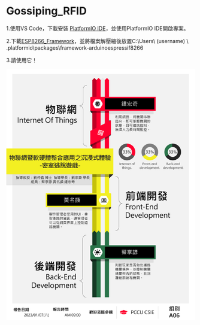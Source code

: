 # Gossiping_RFID
1.使用VS Code，下載安裝 [PlatformIO IDE](https://marketplace.visualstudio.com/items?itemName=platformio.platformio-ide)，並使用PlatformIO IDE開啟專案。

2.下載[ESP8266_Framework](https://github.com/hc0121/ESP8266_Framework)，並將檔案解壓縮後放置C:\Users\ (username) \ .platformio\packages\framework-arduinoespressif8266

3.請使用它！

![](https://github.com/hc0121/Gossiping_RFID/blob/8a8755535e39ba0cdd8990f171c96f446389813f/%E6%B5%B7%E5%A0%B1.png)

